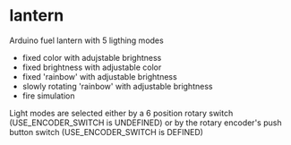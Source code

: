 # lantern
Arduino fuel lantern with 5 ligthing modes

 * fixed color with adujstable brightness 
 * fixed brightness with adjustable color 
 * fixed 'rainbow' with adjustable brightness 
 * slowly rotating 'rainbow' with adjustable brightness
 * fire simulation
 
 Light modes are selected either by a 6 position rotary switch (USE_ENCODER_SWITCH is UNDEFINED) 
 or by the rotary encoder's push button switch (USE_ENCODER_SWITCH is DEFINED)
